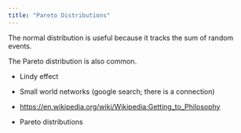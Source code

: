 ```yaml
---
title: "Pareto Distributions"
---
```


The normal distribution is useful because it tracks the sum of random events.

The Pareto distribution is also common.


- Lindy effect

- Small world networks (google search; there is a connection)


- https://en.wikipedia.org/wiki/Wikipedia:Getting_to_Philosophy
- Pareto distributions